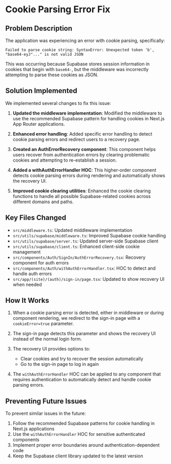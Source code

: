 # Cookie Parsing Error Fix

## Problem Description

The application was experiencing an error with cookie parsing, specifically:

```
Failed to parse cookie string: SyntaxError: Unexpected token 'b', "base64-eyJ"..." is not valid JSON
```

This was occurring because Supabase stores session information in cookies that begin with `base64-`, but the middleware was incorrectly attempting to parse these cookies as JSON.

## Solution Implemented

We implemented several changes to fix this issue:

1. **Updated the middleware implementation**: Modified the middleware to use the recommended Supabase pattern for handling cookies in Next.js App Router applications.

2. **Enhanced error handling**: Added specific error handling to detect cookie parsing errors and redirect users to a recovery page.

3. **Created an AuthErrorRecovery component**: This component helps users recover from authentication errors by clearing problematic cookies and attempting to re-establish a session.

4. **Added a withAuthErrorHandler HOC**: This higher-order component detects cookie parsing errors during rendering and automatically shows the recovery UI.

5. **Improved cookie clearing utilities**: Enhanced the cookie clearing functions to handle all possible Supabase-related cookies across different domains and paths.

## Key Files Changed

- `src/middleware.ts`: Updated middleware implementation
- `src/utils/supabase/middleware.ts`: Improved Supabase cookie handling
- `src/utils/supabase/server.ts`: Updated server-side Supabase client
- `src/utils/supabase/client.ts`: Enhanced client-side cookie management
- `src/components/Auth/SignIn/AuthErrorRecovery.tsx`: Recovery component for auth errors
- `src/components/Auth/withAuthErrorHandler.tsx`: HOC to detect and handle auth errors
- `src/app/(site)/(auth)/sign-in/page.tsx`: Updated to show recovery UI when needed

## How It Works

1. When a cookie parsing error is detected, either in middleware or during component rendering, we redirect to the sign-in page with a `cookieError=true` parameter.

2. The sign-in page detects this parameter and shows the recovery UI instead of the normal login form.

3. The recovery UI provides options to:
   - Clear cookies and try to recover the session automatically
   - Go to the sign-in page to log in again

4. The `withAuthErrorHandler` HOC can be applied to any component that requires authentication to automatically detect and handle cookie parsing errors.

## Preventing Future Issues

To prevent similar issues in the future:

1. Follow the recommended Supabase patterns for cookie handling in Next.js applications
2. Use the `withAuthErrorHandler` HOC for sensitive authenticated components
3. Implement proper error boundaries around authentication-dependent code
4. Keep the Supabase client library updated to the latest version 